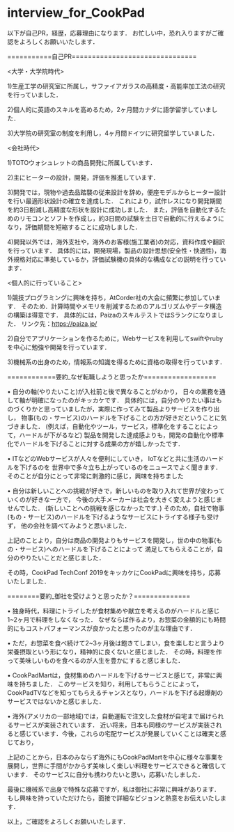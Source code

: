 # interview_for_CookPad

以下が自己PR，経歴，応募理由になります．
お忙しい中，恐れ入りますがご確認をよろしくお願いいたします．

===========自己PR===============================

<大学・大学院時代>

1)生産工学の研究室に所属し，サファイアガラスの高精度・高能率加工法の研究を行っていました．

2)個人的に英語のスキルを高めるため，2ヶ月間カナダに語学留学していました．

3)大学院の研究室の制度を利用し，4ヶ月間ドイツに研究留学していました．

<会社時代>

1)TOTOウォシュレットの商品開発に所属しています．

2)主にヒーターの設計，開発，評価を推進しています．

3)開発では，現物や過去品踏襲の従来設計を辞め，便座モデルからヒーター設計を行い最適形状設計の確立を達成した．
これにより，試作レスになり開発期間を約3日削減し高精度な形状を設計に成功しました．
また，評価を自動化するためのリモコンとソフトを作成し，約3日間の試験を土日で自動的に行えるようになり，評価期間を短縮することに成功しました．

4)開発以外では，海外支社や，海外のお客様(施工業者)の対応，資料作成や翻訳を行っています．
具体的には，開発現場，製品の設計思想(安全性・快適性)，海外規格対応に準拠しているか，評価試験機の具体的な構成などの説明を行っています．

<個人的に行っていること>

1)競技プログラミングに興味を持ち，AtCorder社の大会に頻繁に参加しています．
そのため．計算時間やメモリを削減するためのアルゴリズムやデータ構造の構築は得意です．
具体的には，PaizaのスキルテストではSランクになりました．
リンク先：https://paiza.jp/

2)自分でアプリケーションを作るために，Webサービスを利用してswiftやrubyを中心に勉強や開発を行っています．

3)機械系の出身のため，情報系の知識を得るために資格の取得を行っています．

============要約_なぜ転職しようと思ったか==================

•	自分の軸(やりたいこと)が入社前と後で異なることがわかり， 日々の業務を通して軸が明確になったのがキッカケです．
具体的には，自分のやりたい事はものづくりかと思っていましたが，実際に作ってみて製品よりサービスを作り出し，
物事(もの・サービス)のハードルを下げることの方が好きだということに気づきました．
(例えば，自動化やツール，サービス，標準化をすることによって，ハードルが下がるなど)
製品を開発した達成感よりも，開発の自動化や標準化でハードルを下げることに対する成果の方が嬉しかったです．

•	ITなどのWebサービスが人々を便利にしていき， IoTなどと共に生活のハードルを下げるのを
世界中で多々立ち上がっているのをニュースでよく聞きます．そのことが自分にとって非常に刺激的に感じ，興味を持ちました

•	自分は新しいことへの挑戦が好きで，新しいものを取り入れて世界が変わっていくのが好きな一方で，
今後の大手メーカーは社会を大きく変えようと感じませんでした． (新しいことへの挑戦を感じなかったです．)
そのため，自社で物事(もの・サービス)のハードルを下げるようなサービスにトライする様子も受けず，
他の会社を調べてみようと思いました．

上記のことより，自分は商品の開発よりもサービスを開発し，世の中の物事(もの・サービス)へのハードルを下げることによって
満足してもらえることが，自分のやりたいことだと感じました．

その時，CookPad TechConf 2019をキッカケにCookPadに興味を持ち，応募いたしました．

========要約_御社を受けようと思ったか？==============

•	独身時代，料理にトライしたが食材集めや献立を考えるのがハードルと感じ1~2ヶ月で料理をしなくなった． 
なぜならば作るより，お惣菜の金額的にも時間的にもコストパフォーマンスが良かったと思ったのが主な理由です．

•	ただ，お惣菜を食べ続けて2~3ヶ月後は飽きてしまい，食を楽しむと言うより栄養摂取という形になり，精神的に良くないと感じました．
その時，料理を作って美味しいものを食べるのが人生を豊かにすると感じました．

•	CookPadMartは，食材集めのハードルを下げるサービスと感じて，非常に興味を持ちました．
このサービスを知り，利用してもらうことによって，CookPadTVなどを知ってもらえるチャンスとなり，ハードルを下げる起爆剤のサービスではないかと感じました．

•	海外(アメリカの一部地域)では，自動運転で注文した食材が自宅まで届けられるサービスが実装されています．
近い将来，日本も同様のサービスが実装されると感じています．今後，これらの宅配サービスが発展していくことは確実と感じており，

上記のことから，日本のみならず海外にもCookPadMartを中心に様々な事業を展開し，世界に手間がかからず美味しく楽しい料理をサービスできると確信しています．
そのサービスに自分も携わりたいと思い，応募いたしました．



最後に機械系で出身で特殊な応募ですが，私は御社に非常に興味があります．
もし興味を持っていただけたら，面接で詳細なビジョンと熱意をお伝えいたします．

以上，ご確認をよろしくお願いいたします．
